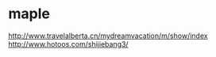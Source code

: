 maple
=====


http://www.travelalberta.cn/mydreamvacation/m/show/index
http://www.hotoos.com/shijiebang3/